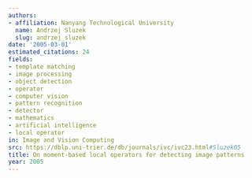 ```yaml
---
authors:
- affiliation: Nanyang Technological University
  name: Andrzej Sluzek
  slug: andrzej_sluzek
date: '2005-03-01'
estimated_citations: 24
fields:
- template matching
- image processing
- object detection
- operator
- computer vision
- pattern recognition
- detector
- mathematics
- artificial intelligence
- local operator
in: Image and Vision Computing
src: https://dblp.uni-trier.de/db/journals/ivc/ivc23.html#Sluzek05
title: On moment-based local operators for detecting image patterns
year: 2005
---
```

